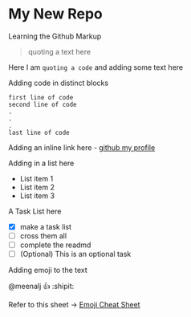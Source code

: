 # My New Repo

Learning the Github Markup
> quoting a text here

Here I am `quoting a code` and adding some text here

Adding code in distinct blocks
```
first line of code
second line of code
.
.
.
last line of code
```

Adding an inline link here - [github my profile](https://github.com/meenal21)

Adding in a list here
- List item 1
- List item 2
- List item 3

A Task List here
- [x] make a task list
- [ ] cross them all
- [ ] complete the readmd
- [ ] \(Optional) This is an optional task

Adding emoji to the text

@meenalj :+1: :shipit:

Refer to this sheet -> [Emoji Cheat Sheet](https://github.com/ikatyang/emoji-cheat-sheet/blob/master/README.md)


